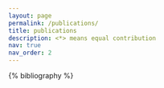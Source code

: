 ```yaml
---
layout: page
permalink: /publications/
title: publications
description: <*> means equal contribution
nav: true
nav_order: 2
---
```


<!-- _pages/publications.md -->
<div class="publications">

{% bibliography %}

</div>
